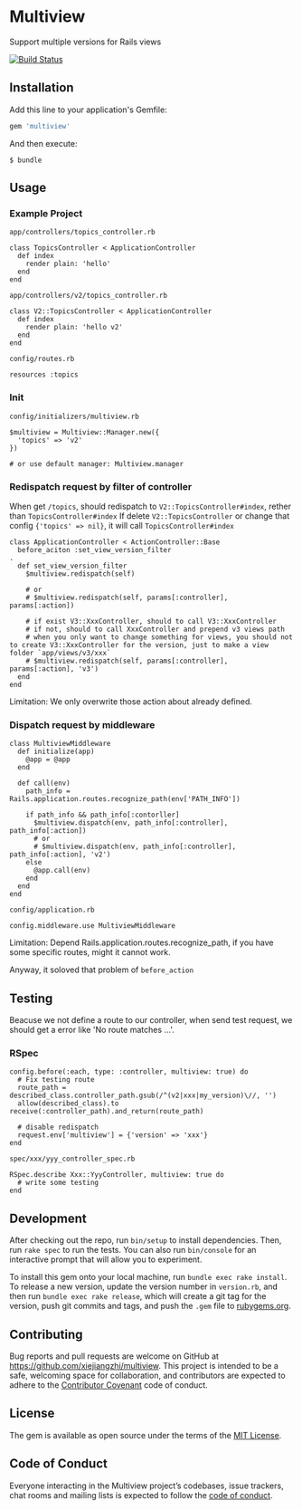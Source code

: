 # Multiview

Support multiple versions for Rails views

[![Build Status](https://travis-ci.org/xiejiangzhi/multiview.svg?branch=master)](https://travis-ci.org/xiejiangzhi/multiview)


## Installation

Add this line to your application's Gemfile:

```ruby
gem 'multiview'
```

And then execute:

    $ bundle


## Usage

### Example Project

`app/controllers/topics_controller.rb`

```
class TopicsController < ApplicationController
  def index
    render plain: 'hello'
  end
end
```

`app/controllers/v2/topics_controller.rb`

```
class V2::TopicsController < ApplicationController
  def index
    render plain: 'hello v2'
  end
end
```

`config/routes.rb`

```
resources :topics
```

### Init

`config/initializers/multiview.rb`

```
$multiview = Multiview::Manager.new({
  'topics' => 'v2'
})

# or use default manager: Multiview.manager
```


### Redispatch request by filter of controller

When get `/topics`, should redispatch to `V2::TopicsController#index`, rether than `TopicsController#index`
If delete `V2::TopicsController` or change that config `{'topics' => nil}`, it will call `TopicsController#index`

```
class ApplicationController < ActionController::Base
  before_aciton :set_view_version_filter
.
  def set_view_version_filter
    $multiview.redispatch(self)

    # or 
    # $multiview.redispatch(self, params[:controller], params[:action])

    # if exist V3::XxxController, should to call V3::XxxController
    # if not, should to call XxxController and prepend v3 views path
    # when you only want to change something for views, you should not to create V3::XxxController for the version, just to make a view folder `app/views/v3/xxx`
    # $multiview.redispatch(self, params[:controller], params[:action], 'v3')
  end
end
```

Limitation: We only overwrite those action about already defined.


### Dispatch request by middleware

```
class MultiviewMiddleware
  def initialize(app)
    @app = @app
  end

  def call(env)
    path_info = Rails.application.routes.recognize_path(env['PATH_INFO'])

    if path_info && path_info[:contorller]
      $multiview.dispatch(env, path_info[:controller], path_info[:action])
      # or 
      # $multiview.dispatch(env, path_info[:controller], path_info[:action], 'v2')
    else
      @app.call(env)
    end
  end
end
```

`config/application.rb`

```
config.middleware.use MultiviewMiddleware
```

Limitation: Depend Rails.application.routes.recognize_path, if you have some specific routes, might it cannot work.

Anyway, it soloved that problem of `before_action`


## Testing

Beacuse we not define a route to our controller, when send test request, we should get a error like 'No route matches ...'.

### RSpec

```
config.before(:each, type: :controller, multiview: true) do
  # Fix testing route
  route_path = described_class.controller_path.gsub(/^(v2|xxx|my_version)\//, '')
  allow(described_class).to receive(:controller_path).and_return(route_path)

  # disable redispatch
  request.env['multiview'] = {'version' => 'xxx'}
end
```

`spec/xxx/yyy_controller_spec.rb`

```
RSpec.describe Xxx::YyyController, multiview: true do
  # write some testing
end
```


## Development

After checking out the repo, run `bin/setup` to install dependencies. Then, run `rake spec` to run the tests. You can also run `bin/console` for an interactive prompt that will allow you to experiment.

To install this gem onto your local machine, run `bundle exec rake install`. To release a new version, update the version number in `version.rb`, and then run `bundle exec rake release`, which will create a git tag for the version, push git commits and tags, and push the `.gem` file to [rubygems.org](https://rubygems.org).

## Contributing

Bug reports and pull requests are welcome on GitHub at https://github.com/xiejiangzhi/multiview. This project is intended to be a safe, welcoming space for collaboration, and contributors are expected to adhere to the [Contributor Covenant](http://contributor-covenant.org) code of conduct.

## License

The gem is available as open source under the terms of the [MIT License](http://opensource.org/licenses/MIT).

## Code of Conduct

Everyone interacting in the Multiview project’s codebases, issue trackers, chat rooms and mailing lists is expected to follow the [code of conduct](https://github.com/xiejiangzhi/multiview/blob/master/CODE_OF_CONDUCT.md).
